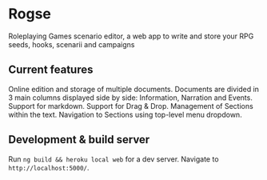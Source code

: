 # Rogse

Roleplaying Games scenario editor, a web app to write and store your RPG seeds, hooks, scenarii and campaigns

## Current features

Online edition and storage of multiple documents.
Documents are divided in 3 main columns displayed side by side: Information, Narration and Events.
Support for markdown.
Support for Drag & Drop.
Management of Sections within the text.
Navigation to Sections using top-level menu dropdown.

## Development & build server

Run `ng build && heroku local web` for a dev server. Navigate to `http://localhost:5000/`. 


